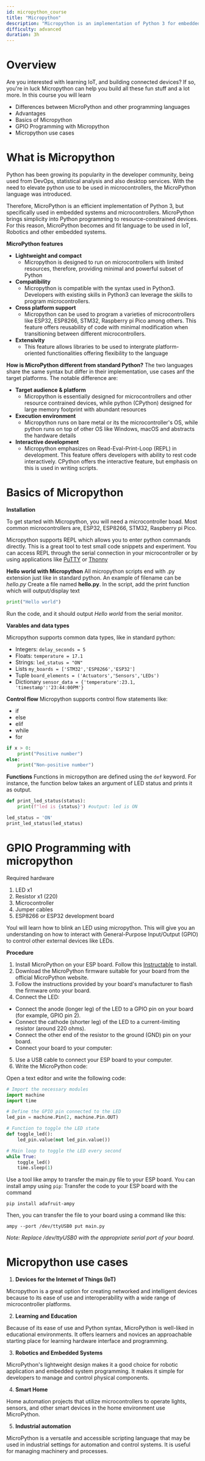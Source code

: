 ```yaml
---
id: micropython_course
title: "Micropython"
description: "Micropython is an implementation of Python 3 for embedded systems and microcontrollers"
difficulty: advanced
duration: 3h
---
```


# Overview

Are you interested with learning IoT, and building connected devices? If so, you're in luck Micropython can help you build all these fun stuff and a lot more. In this course you will learn

  - Differences between MicroPython and other programming languages
  - Advantages
  - Basics of Micropython
  - GPIO Programming with Micropython
  - Micropython use cases

# What is Micropython

Python has been growing its popularity in the developer community, being used from DevOps, statistical analysis and also desktop services. With the need to elevate python use to be used in microcontrollers, the MicroPython language was introduced.

Therefore, MicroPython is an efficient implementation of Python 3, but specifically used in embedded systems and microcontrollers. MicroPython brings simplicity into Python programming to resource-constrained devices. For this reason, MicroPython becomes and fit language to be used in IoT, Robotics and other embedded systems.

**MicroPython features**

- **Lightweight and compact** <br>
  - Micropython is designed to run on microcontrollers with limited resources, therefore, providing minimal and powerful subset of Python
- **Compatibility** <br>
  - Micropython is compatible with the syntax used in Python3. Developers with existing skills in Python3 can leverage the skills to program microcontrollers.
- **Cross platform support** <br>
  - Micropython can be used to program a varieties of microcontrollers like ESP32, ESP8266, STM32, Raspberry pi Pico among others. This feature offers reusability of code with minimal modification when transitioning between different microcontrollers.
- **Extensivity** <br>
  - This feature allows libraries to be used to intergrate platform-oriented functionalities offering flexibility to the language

**How is MicroPython different from standard Python?**
The two languages share the same syntax but differ in their implementation, use cases anf the target platforms. The notable difference are:

- **Target audience & platform** <br>
  - Micropython is essentially designed for microcontrollers and other resource contrained devices, while python (CPython) designed for large memory footprint with abundant resources
- **Execution environment** <br>
  - Micropython runs on bare metal or its the microcontroller's OS, while python runs on top of other OS like Windows, macOS and abstracts the hardware details
- **Interactive development** <br>
  - Micropython emphasizes on Read-Eval-Print-Loop (REPL) in development. This feature offers developers with ability to rest code interactively. CPython offers the interactive feature, but emphasis on this is used in writing scripts.

# Basics of Micropython

**Installation**

To get started with Micropython, you will need a microcontroller boad. Most common microcontrollers are, ESP32, ESP8266, STM32, Raspberry pi Pico.

Micropython supports REPL which allows you to enter python commands directly. This is a great tool to test small code snippets and experiment. You can access REPL through the serial connection in your microcontroller or by using applications like [PuTTY]() or [Thonny]()

**Hello world with Micropython**
All micropython scripts end with .py extension just like in standard python. An example of filename can be _hello.py_
Create a file named **hello.py**. In the script, add the print function which will output/display text

```py
print("Hello world")
```

Run the code, and it should output _Hello world_ from the serial monitor.

**Varables and data types**

Micropython supports common data types, like in standard python:

  - Integers: `delay_seconds = 5`
  - Floats: `temperature = 17.1`
  - Strings: `led_status = "ON"`
  - Lists `my_boards = ['STM32','ESP8266','ESP32']`
  - Tuple `board_elements = ('Actuators','Sensors','LEDs')`
  - Dictionary `sensor_data = {'temperature':23.1, 'timestamp':'23:44:00PM'}`

**Control flow**
Micropython supports control flow statements like:

  - if
  - else
  - elif
  - while
  - for

```py
if x > 0:
    print("Positive number")
else:
    print("Non-positive number")
```

**Functions**
Functions in micropython are defined using the `def` keyword. For instance, the function below takes an argument of LED status and prints it as output.

```py
def print_led_status(status):
    print(f"led is {status}") #output: led is ON

led_status = 'ON'
print_led_status(led_status)
```

# GPIO Programming with micropython

Required hardware

1. LED x1
2. Resistor x1 (220)
3. Microcontroller
4. Jumper cables
5. ESP8266 or ESP32 development board

Youl will learn how to blink an LED using micropython. This will give you an understanding on how to interact with General-Purpose Input/Output (GPIO) to control other external devices like LEDs.

**Procedure**

1. Install MicroPython on your ESP board. Follow this [Instructable](https://docs.sunfounder.com/projects/esp32-starter-kit/en/latest/micropython/python_start/install_micropython.html) to install.
2. Download the MicroPython firmware suitable for your board from the official MicroPython website.
3. Follow the instructions provided by your board's manufacturer to flash the firmware onto your board.
4. Connect the LED:

  - Connect the anode (longer leg) of the LED to a GPIO pin on your board (for example, GPIO pin 2).
  - Connect the cathode (shorter leg) of the LED to a current-limiting resistor (around 220 ohms).
  - Connect the other end of the resistor to the ground (GND) pin on your board.
  - Connect your board to your computer:

5. Use a USB cable to connect your ESP board to your computer.
6. Write the MicroPython code:

Open a text editor and write the following code:

```py
# Import the necessary modules
import machine
import time

# Define the GPIO pin connected to the LED
led_pin = machine.Pin(2, machine.Pin.OUT)

# Function to toggle the LED state
def toggle_led():
    led_pin.value(not led_pin.value())

# Main loop to toggle the LED every second
while True:
    toggle_led()
    time.sleep(1)

```

Use a tool like ampy to transfer the main.py file to your ESP board. You can install ampy using `pip`:
Transfer the code to your ESP board with the command

```
pip install adafruit-ampy
```

Then, you can transfer the file to your board using a command like this:

```
ampy --port /dev/ttyUSB0 put main.py
```

_Note: Replace /dev/ttyUSB0 with the appropriate serial port of your board._

# Micropython use cases

1. **Devices for the Internet of Things (IoT)**

  Micropython is a great option for creating networked and intelligent devices because to its ease of use and interoperability with a wide range of microcontroller platforms.

2. **Learning and Education**

  Because of its ease of use and Python syntax, MicroPython is well-liked in educational environments. It offers learners and novices an approachable starting place for learning hardware interface and programming.

3. **Robotics and Embedded Systems**

  MicroPython's lightweight design makes it a good choice for robotic application and embedded system programming. It makes it simple for developers to manage and control physical components.

4. **Smart Home**

  Home automation projects that utilize microcontrollers to operate lights, sensors, and other smart devices in the home environment use MicroPython.

5. **Industrial automation**

  MicroPython is a versatile and accessible scripting language that may be used in industrial settings for automation and control systems. It is useful for managing machinery and processes.
